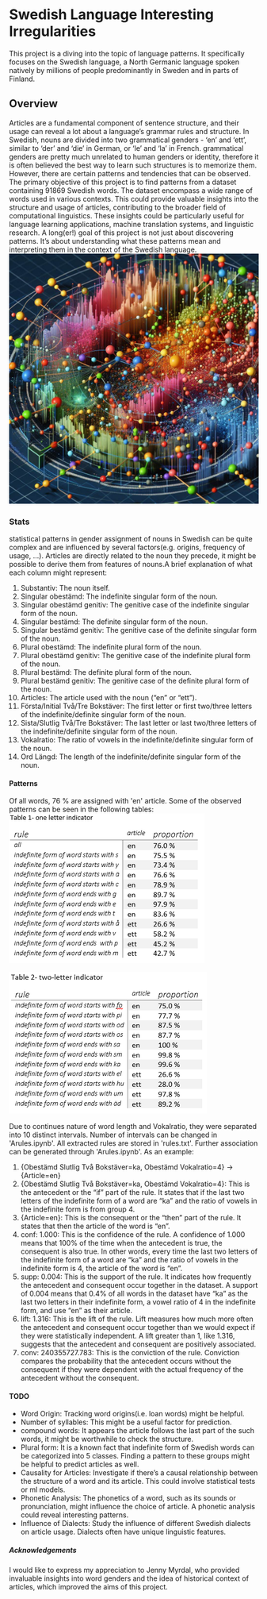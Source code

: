 # Swedish Language Interesting Irregularities
This project is a diving into the topic of language patterns. It specifically focuses on the Swedish language, a North Germanic language spoken natively by millions of people predominantly in Sweden and in parts of Finland.

## Overview

Articles are a fundamental component of sentence structure, and their usage can reveal a lot about a language’s grammar rules and structure. 
In Swedish, nouns are divided into two grammatical genders - ‘en’ and ‘ett’, similar to ‘der’ and ‘die’ in German, or ‘le’ and ‘la’ in French. grammatical genders are pretty much unrelated to human genders or identity, therefore it is often believed the best way to learn such structures is to memorize them.
However, there are certain patterns and tendencies that can be observed. 
The primary objective of this project is to find patterns from a dataset containing 91869 Swedish words. The dataset encompass a wide range of words used in various contexts. 
This could provide valuable insights into the structure and usage of articles, contributing to the broader field of computational linguistics. These insights could be particularly useful for language learning applications, machine translation systems, and linguistic research.
A long(er!) goal of this project is not just about discovering patterns. It’s about understanding what these patterns mean and interpreting them in the context of the Swedish language.
<img src="https://github.com/Hirbod-JORFlint/Language-Analysis/blob/37354651a50452b4405371818d48e06aa711002f/Stage_2/Swedish/props/Pattern_mining_connections.jpeg"></img>

### Stats
statistical patterns in gender assignment of nouns in Swedish can be quite complex and are influenced by several factors(e.g. origins, frequency of usage, ...). 
Articles are directly related to the noun they precede, it might be possible to derive them from features of nouns.A brief explanation of what each column might represent:
1. Substantiv: The noun itself.
2. Singular obestämd: The indefinite singular form of the noun.
3. Singular obestämd genitiv: The genitive case of the indefinite singular form of the noun.
4. Singular bestämd: The definite singular form of the noun.
5. Singular bestämd genitiv: The genitive case of the definite singular form of the noun.
6. Plural obestämd: The indefinite plural form of the noun.
7. Plural obestämd genitiv: The genitive case of the indefinite plural form of the noun.
8. Plural bestämd: The definite plural form of the noun.
9. Plural bestämd genitiv: The genitive case of the definite plural form of the noun.
10. Articles: The article used with the noun (“en” or “ett”).
11. Första/Initial Två/Tre Bokstäver: The first letter or first two/three letters of the indefinite/definite singular form of the noun. 
12. Sista/Slutlig Två/Tre Bokstäver: The last letter or last two/three letters of the indefinite/definite singular form of the noun. 
13. Vokalratio: The ratio of vowels in the indefinite/definite singular form of the noun.
14. Ord Längd: The length of the indefinite/definite singular form of the noun.
	
#### Patterns

Of all words, 76 % are assigned with 'en' article. Some of the observed patterns can be seen in the following tables:
<img src="https://github.com/Hirbod-JORFlint/Language-Analysis/blob/8910c1146223b0c1632593dffe9219773f7d7523/Stage_2/Swedish/props/Table_1.PNG"></img>


<img src="https://github.com/Hirbod-JORFlint/Language-Analysis/blob/8910c1146223b0c1632593dffe9219773f7d7523/Stage_2/Swedish/props/Table_2.PNG"></img>


Due to continues nature of word length and Vokalratio, they were separated into 10 distinct intervals. Number of intervals can be changed in 'Arules.ipynb'.
All extracted rules are stored in 'rules.txt'. Further association can be generated through 'Arules.ipynb'. As an example:
1. {Obestämd Slutlig Två Bokstäver=ka, Obestämd Vokalratio=4} -> {Article=en}
2. {Obestämd Slutlig Två Bokstäver=ka, Obestämd Vokalratio=4}: This is the antecedent or the “if” part of the rule. It states that if the last two letters of the indefinite form of a word are “ka” and the ratio of vowels in the indefinite form is from group 4.
3. {Article=en}: This is the consequent or the “then” part of the rule. It states that then the article of the word is “en”.
4. conf: 1.000: This is the confidence of the rule. A confidence of 1.000 means that 100% of the time when the antecedent is true, the consequent is also true. In other words, every time the last two letters of the indefinite form of a word are “ka” and the ratio of vowels in the indefinite form is 4, the article of the word is “en”.
5. supp: 0.004: This is the support of the rule. It indicates how frequently the antecedent and consequent occur together in the dataset. A support of 0.004 means that 0.4% of all words in the dataset have “ka” as the last two letters in their indefinite form, a vowel ratio of 4 in the indefinite form, and use “en” as their article.
6. lift: 1.316: This is the lift of the rule. Lift measures how much more often the antecedent and consequent occur together than we would expect if they were statistically independent. A lift greater than 1, like 1.316, suggests that the antecedent and consequent are positively associated.
7. conv: 240355727.783: This is the conviction of the rule. Conviction compares the probability that the antecedent occurs without the consequent if they were dependent with the actual frequency of the antecedent without the consequent.

#### TODO

- Word Origin: Tracking word origins(i.e. loan words) might be helpful.
- Number of syllables: This might be a useful factor for prediction.
- compound words: It appears the article follows the last part of the such words, it might be worthwhile to check the structure.
- Plural form: It is a known fact that indefinite form of Swedish words can be categorized into 5 classes. Finding a pattern to these groups might be helpful to predict articles as well.
- Causality for Articles: Investigate if there’s a causal relationship between the structure of a word and its article. This could involve statistical tests or ml models.
- Phonetic Analysis: The phonetics of a word, such as its sounds or pronunciation, might influence the choice of article. A phonetic analysis could reveal interesting patterns.
- Influence of Dialects: Study the influence of different Swedish dialects on article usage. Dialects often have unique linguistic features.

##### Acknowledgements

I would like to express my appreciation to Jenny Myrdal, who provided invaluable insights into word genders and the idea of historical context of articles, which improved the aims of this project. 


